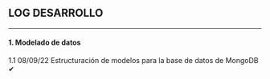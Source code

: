 ## LOG DESARROLLO
---

#### 1. Modelado de datos

1.1 08/09/22 Estructuración de modelos para la base de datos de MongoDB  ✔
